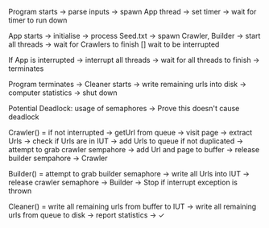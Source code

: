 Program starts -> parse inputs -> spawn App thread -> set timer -> wait for timer to run down

App starts -> initialise -> process Seed.txt -> spawn Crawler, Builder -> start all threads 
    -> wait for Crawlers to finish  [] wait to be interrupted 

If App is interrupted -> interrupt all threads -> wait for all threads to finish -> terminates 

Program terminates -> Cleaner starts -> write remaining urls into disk -> computer statistics -> shut down

Potential Deadlock: usage of semaphores
-> Prove this doesn't cause deadlock

Crawler() = if not interrupted -> getUrl from queue -> visit page -> extract Urls -> check if Urls are in IUT -> add Urls to queue if 
    not duplicated -> attempt to grab crawler sempahore -> add Url and page to buffer -> release builder sempahore
    -> Crawler

Builder() = attempt to grab builder semaphore -> write all Urls into IUT -> release crawler semaphore -> Builder
-> Stop if interrupt exception is thrown

Cleaner() = write all remaining urls from buffer to IUT -> write all remaining urls from queue to disk -> report statistics
    -> ✓